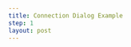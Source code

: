 ```yaml
---
title: Connection Dialog Example
step: 1
layout: post
---
```


<script src="https://gist.github.com/madhephaestus/2540082a64e51b40a18b.js"></script>

